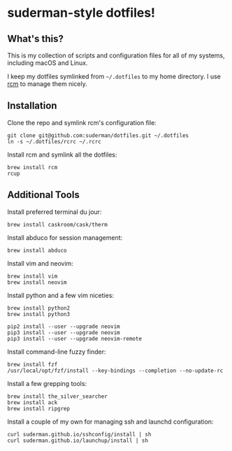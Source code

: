 suderman-style dotfiles!
========================

What's this?
------------

This is my collection of scripts and configuration files for all of my systems, 
including macOS and Linux. 

I keep my dotfiles symlinked from `~/.dotfiles` to my home directory. I use 
[rcm](https://github.com/thoughtbot/rcm) to manage them nicely.  

Installation
------------

Clone the repo and symlink rcm's configuration file:  

	git clone git@github.com:suderman/dotfiles.git ~/.dotfiles
	ln -s ~/.dotfiles/rcrc ~/.rcrc

Install rcm and symlink all the dotfiles:  

	brew install rcm
	rcup

Additional Tools
-----------------

Install preferred terminal du jour:

	brew install caskroom/cask/therm

Install abduco for session management:

	brew install abduco

Install vim and neovim:  

	brew install vim
	brew install neovim

Install python and a few vim niceties:  

	brew install python2
	brew install python3
	
	pip2 install --user --upgrade neovim
	pip3 install --user --upgrade neovim
	pip3 install --user --upgrade neovim-remote

Install command-line fuzzy finder:  

	brew install fzf
	/usr/local/opt/fzf/install --key-bindings --completion --no-update-rc

Install a few grepping tools:  

	brew install the_silver_searcher
	brew install ack
	brew install ripgrep

Install a couple of my own for managing ssh and launchd configuration:

	curl suderman.github.io/sshconfig/install | sh
	curl suderman.github.io/launchup/install | sh

